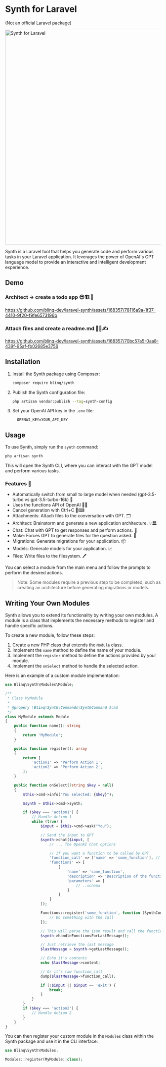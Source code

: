 # Synth for Laravel
(Not an official Laravel package)

<img width="693" alt="Synth for Laravel" src="https://github.com/blinq-dev/laravel-synth/assets/168357/7dccb9ba-1db5-4d6f-9a41-fde6f99a2446">

Synth is a Laravel tool that helps you generate code and perform various tasks in your Laravel application. It leverages the power of OpenAI's GPT language model to provide an interactive and intelligent development experience.

## Demo

### Architect -> create a todo app 😎🏗️📝
https://github.com/blinq-dev/laravel-synth/assets/168357/78116a9a-1f37-4410-9f20-f9fe6573196b

### Attach files and create a readme.md 📎📄✍️
https://github.com/blinq-dev/laravel-synth/assets/168357/70bc57a5-0aa8-439f-95af-fb02685e3756

## Installation

1. Install the Synth package using Composer:

   ```bash
   composer require blinq/synth
   ```

2. Publish the Synth configuration file:

   ```bash
   php artisan vendor:publish --tag=synth-config
   ```

3. Set your OpenAI API key in the `.env` file:

   ```   OPENAI_KEY=YOUR_API_KEY   ```

## Usage
To use Synth, simply run the `synth` command:

```bash
php artisan synth
```

This will open the Synth CLI, where you can interact with the GPT model and perform various tasks.

### Features 🌟
- Automatically switch from small to large model when needed (gpt-3.5-turbo vs gpt-3.5-turbo-16k) 🔄
- Uses the functions API of OpenAI 👨‍💻
- Cancel generation with Ctrl+C 🚫⌨
- Attachments: Attach files to the conversation with GPT. 🗂️
- Architect: Brainstorm and generate a new application architecture. 💡🏛
- Chat: Chat with GPT to get responses and perform actions. 💬
- Make: Forces GPT to generate files for the question asked. 📂
- Migrations: Generate migrations for your application. 📦
- Models: Generate models for your application. 📈
- Files: Write files to the filesystem. 🖊️

You can select a module from the main menu and follow the prompts to perform the desired actions.

> Note: Some modules require a previous step to be completed, such as creating an architecture before generating migrations or models.

## Writing Your Own Modules

Synth allows you to extend its functionality by writing your own modules. A module is a class that implements the necessary methods to register and handle specific actions.

To create a new module, follow these steps:

1. Create a new PHP class that extends the `Module` class.
2. Implement the `name` method to define the name of your module.
3. Implement the `register` method to define the actions provided by your module.
4. Implement the `onSelect` method to handle the selected action.

Here is an example of a custom module implementation:

```php
use Blinq\Synth\Modules\Module;

/**
 * Class MyModule
 * 
 * @propery \Blinq\Synth\Commands\SynthCommand $cmd
 */
class MyModule extends Module
{
    public function name(): string
    {
        return 'MyModule';
    }

    public function register(): array
    {
        return [
            'action1' => 'Perform Action 1',
            'action2' => 'Perform Action 2',
        ];
    }

    public function onSelect(?string $key = null)
    {
        $this->cmd->info("You selected: {$key}");

        $synth = $this->cmd->synth;

        if ($key === 'action1') {
            // Handle Action 1
            while (true) {
                $input = $this->cmd->ask("You");

                // Send the input to GPT
                $synth->chat($input, [
                    // ... The OpenAI Chat options

                    // If you want a function to be called by GPT
                    'function_call' => ['name' => 'some_function'], // Forces the function call
                    'functions' => [
                        [
                            'name' => 'some_function',
                            'description' => 'Description of the function',
                            'parameters' => [
                                // ..schema
                            ]
                        ]
                    ]
                ]);

                Functions::register('some_function', function (SynthCommand $cmd, $args, $asSpecified, $inSchema) { // etc..
                    // Do something with the call
                });

                // This will parse the json result and call the function if needed
                $synth->handleFunctionsForLastMessage();

                // Just retrieve the last message
                $lastMessage = $synth->getLastMessage();

                // Echo it's contents
                echo $lastMessage->content;

                // Or it's raw function_call
                dump($lastMessage->function_call);

                if (!$input || $input == 'exit') {
                    break;
                }
            }
        }
        if ($key === 'action2') {
            // Handle Action 2
        }
    }
}
```

You can then register your custom module in the `Modules` class within the Synth package and use it in the CLI interface:

```php
use Blinq\Synth\Modules;

Modules::register(MyModule::class);
```

